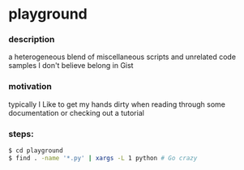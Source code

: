 # playground

### description
a heterogeneous blend of miscellaneous scripts and unrelated code samples I don't believe belong in Gist 

### motivation
typically I Like to get my hands dirty when reading through some documentation or checking out a tutorial

### steps:
```sh
$ cd playground
$ find . -name '*.py' | xargs -L 1 python # Go crazy
```
